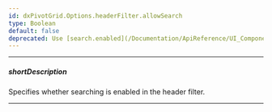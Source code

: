 ```yaml
---
id: dxPivotGrid.Options.headerFilter.allowSearch
type: Boolean
default: false
deprecated: Use [search.enabled](/Documentation/ApiReference/UI_Components/dxPivotGrid/Configuration/headerFilter/search/#enabled) instead.
---
```

---
##### shortDescription
Specifies whether searching is enabled in the header filter.

---
